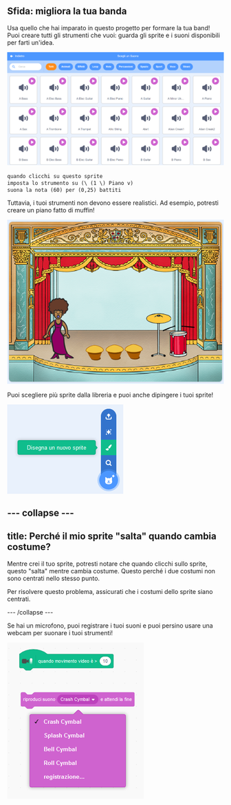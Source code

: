 ## Sfida: migliora la tua banda

Usa quello che hai imparato in questo progetto per formare la tua band! Puoi creare tutti gli strumenti che vuoi: guarda gli sprite e i suoni disponibili per farti un'idea.

![schermata](images/band-ideas-sounds.png)

```blocks3
quando clicchi su questo sprite
imposta lo strumento su (\ (1 \) Piano v)
suona la nota (60) per (0,25) battiti
```

Tuttavia, i tuoi strumenti non devono essere realistici. Ad esempio, potresti creare un piano fatto di muffin!

![schermata](images/band-piano.png)

Puoi scegliere più sprite dalla libreria e puoi anche dipingere i tuoi sprite!

![schermata](images/band-draw.png)

--- collapse ---
---
title: Perché il mio sprite "salta" quando cambia costume?
---

Mentre crei il tuo sprite, potresti notare che quando clicchi sullo sprite, questo "salta" mentre cambia costume. Questo perché i due costumi non sono centrati nello stesso punto.

Per risolvere questo problema, assicurati che i costumi dello sprite siano centrati.

--- /collapse ---

Se hai un microfono, puoi registrare i tuoi suoni e puoi persino usare una webcam per suonare i tuoi strumenti!

![screenshot](images/band-io.png)